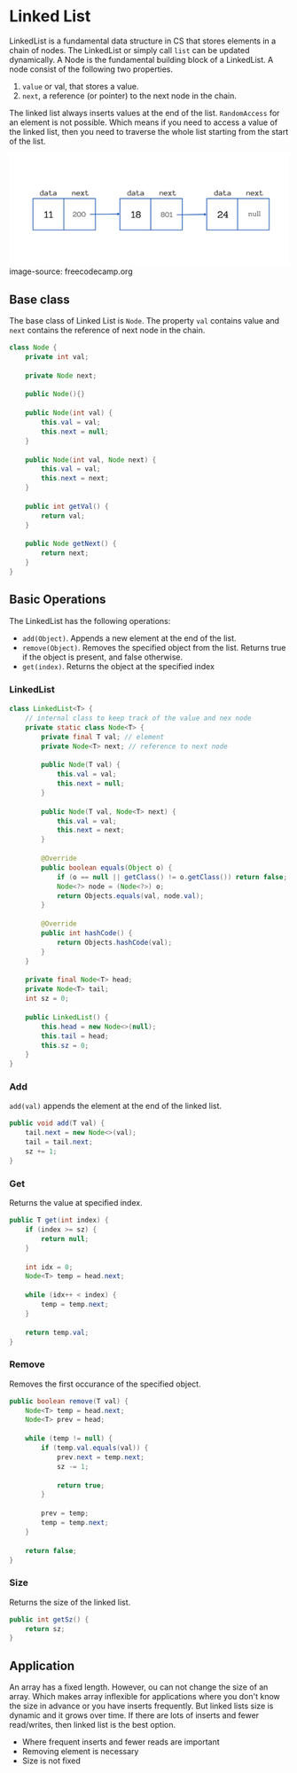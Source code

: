 # Linked List

LinkedList is a fundamental data structure in CS that stores elements in a chain of nodes. The LinkedList or simply call `list` can be updated dynamically. A Node is the fundamental building block of a LinkedList. A node consist of the following two properties. 

1. `value` or val, that stores a value.
2. `next`, a reference (or pointer) to the next node in the chain.

The linked list always inserts values at the end of the list. `RandomAccess` for an element is not possible. Which means if you need to access a value of the linked list, then you need to traverse the whole list starting from the start of the list.

<!-- ![Linked List](../../resources/linked-list.png)-->
<img src="../../resources/linked-list.png"/>
image-source: freecodecamp.org

## Base class

The base class of Linked List is `Node`. The property `val` contains value and `next` contains the reference of next node in the chain.

```Java
class Node {
    private int val;

    private Node next;

    public Node(){}

    public Node(int val) {
        this.val = val;
        this.next = null;
    }

    public Node(int val, Node next) {
        this.val = val;
        this.next = next;
    }

    public int getVal() {
        return val;
    }

    public Node getNext() {
        return next;
    }
}
```

## Basic Operations

The LinkedList has the following operations:

- `add(Object)`. Appends a new element at the end of the list.
- `remove(Object)`. Removes the specified object from the list. Returns true if the object is present, and false otherwise.
- `get(index)`. Returns the object at the specified index

### LinkedList

```Java
class LinkedList<T> {
    // internal class to keep track of the value and nex node
    private static class Node<T> {
        private final T val; // element
        private Node<T> next; // reference to next node

        public Node(T val) {
            this.val = val;
            this.next = null;
        }

        public Node(T val, Node<T> next) {
            this.val = val;
            this.next = next;
        }

        @Override
        public boolean equals(Object o) {
            if (o == null || getClass() != o.getClass()) return false;
            Node<?> node = (Node<?>) o;
            return Objects.equals(val, node.val);
        }

        @Override
        public int hashCode() {
            return Objects.hashCode(val);
        }
    }

    private final Node<T> head;
    private Node<T> tail;
    int sz = 0;

    public LinkedList() {
        this.head = new Node<>(null);
        this.tail = head;
        this.sz = 0;
    }
}
```

### Add

`add(val)` appends the element at the end of the linked list.

```Java
public void add(T val) {
    tail.next = new Node<>(val);
    tail = tail.next;
    sz += 1;
}
```

### Get

Returns the value at specified index.

```Java
public T get(int index) {
    if (index >= sz) {
        return null;
    }

    int idx = 0;
    Node<T> temp = head.next;

    while (idx++ < index) {
        temp = temp.next;
    }

    return temp.val;
}
```

### Remove

Removes the first occurance of the specified object.

```Java
public boolean remove(T val) {
    Node<T> temp = head.next;
    Node<T> prev = head;

    while (temp != null) {
        if (temp.val.equals(val)) {
            prev.next = temp.next;
            sz -= 1;
            
            return true;
        }

        prev = temp;
        temp = temp.next;
    }

    return false;
}
```

### Size

Returns the size of the linked list.

```Java
public int getSz() {
    return sz;
}
```

## Application

An array has a fixed length. However, ou can not change the size of an array. Which makes array inflexible for applications where you don't know the size in advance or you have inserts frequently. But linked lists size is dynamic and it grows over time. If there are lots of inserts and fewer read/writes, then linked list is the best option.

- Where frequent inserts and fewer reads are important
- Removing element is necessary
- Size is not fixed
